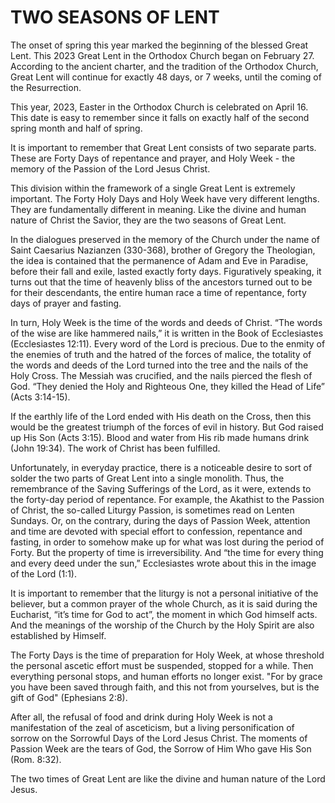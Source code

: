 # TWO SEASONS OF LENT

The onset of spring this year marked the beginning of the blessed Great Lent. This 2023 Great Lent in the Orthodox Church began on February 27. According to the ancient charter, and the tradition of the Orthodox Church, Great Lent will continue for exactly 48 days, or 7 weeks, until the coming of the Resurrection.

This year, 2023, Easter in the Orthodox Church is celebrated on April 16. This date is easy to remember since it falls on exactly half of the second spring month and half of spring.

It is important to remember that Great Lent consists of two separate parts. These are Forty Days of repentance and prayer, and Holy Week - the memory of the Passion of the Lord Jesus Christ.

This division within the framework of a single Great Lent is extremely important. The Forty Holy Days and Holy Week have very different lengths. They are fundamentally different in meaning. Like the divine and human nature of Christ the Savior, they are the two seasons of Great Lent.

In the dialogues preserved in the memory of the Church under the name of Saint Caesarius Nazianzen (330-368), brother of Gregory the Theologian, the idea is contained that the permanence of Adam and Eve in Paradise, before their fall and exile, lasted exactly forty days. Figuratively speaking, it turns out that the time of heavenly bliss of the ancestors turned out to be for their descendants, the entire human race a time of repentance, forty days of prayer and fasting.

In turn, Holy Week is the time of the words and deeds of Christ. “The words of the wise are like hammered nails,” it is written in the Book of Ecclesiastes (Ecclesiastes 12:11). Every word of the Lord is precious. Due to the enmity of the enemies of truth and the hatred of the forces of malice, the totality of the words and deeds of the Lord turned into the tree and the nails of the Holy Cross. The Messiah was crucified, and the nails pierced the flesh of God. “They denied the Holy and Righteous One, they killed the Head of Life” (Acts 3:14-15).

If the earthly life of the Lord ended with His death on the Cross, then this would be the greatest triumph of the forces of evil in history. But God raised up His Son (Acts 3:15). Blood and water from His rib made humans drink (John 19:34). The work of Christ has been fulfilled.

Unfortunately, in everyday practice, there is a noticeable desire to sort of solder the two parts of Great Lent into a single monolith. Thus, the remembrance of the Saving Sufferings of the Lord, as it were, extends to the forty-day period of repentance. For example, the Akathist to the Passion of Christ, the so-called Liturgy Passion, is sometimes read on Lenten Sundays. Or, on the contrary, during the days of Passion Week, attention and time are devoted with special effort to confession, repentance and fasting, in order to somehow make up for what was lost during the period of Forty. But the property of time is irreversibility. And “the time for every thing and every deed under the sun,” Ecclesiastes wrote about this in the image of the Lord (1:1).

It is important to remember that the liturgy is not a personal initiative of the believer, but a common prayer of the whole Church, as it is said during the Eucharist, “it’s time for God to act”, the moment in which God himself acts. And the meanings of the worship of the Church by the Holy Spirit are also established by Himself.

The Forty Days is the time of preparation for Holy Week, at whose threshold the personal ascetic effort must be suspended, stopped for a while. Then everything personal stops, and human efforts no longer exist. "For by grace you have been saved through faith, and this not from yourselves, but is the gift of God" (Ephesians 2:8).

After all, the refusal of food and drink during Holy Week is not a manifestation of the zeal of asceticism, but a living personification of sorrow on the Sorrowful Days of the Lord Jesus Christ. The moments of Passion Week are the tears of God, the Sorrow of Him Who gave His Son (Rom. 8:32).

The two times of Great Lent are like the divine and human nature of the Lord Jesus.
